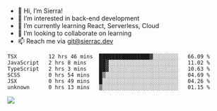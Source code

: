 - 👋 Hi, I’m Sierra!
- 👀 I’m interested in back-end development
- 🌱 I’m currently learning React, Serverless, Cloud
- 💞️ I’m looking to collaborate on learning
- 📫 Reach me via git@sierrac.dev

<!--START_SECTION:waka-->

```text
TSX          12 hrs 46 mins  ████████████████▓░░░░░░░░   66.09 %
JavaScript   2 hrs 8 mins    ██▓░░░░░░░░░░░░░░░░░░░░░░   11.02 %
TypeScript   2 hrs 3 mins    ██▓░░░░░░░░░░░░░░░░░░░░░░   10.63 %
SCSS         0 hrs 54 mins   █▒░░░░░░░░░░░░░░░░░░░░░░░   04.69 %
JSX          0 hrs 49 mins   █░░░░░░░░░░░░░░░░░░░░░░░░   04.26 %
unknown      0 hrs 13 mins   ▒░░░░░░░░░░░░░░░░░░░░░░░░   01.15 %
```

<!--END_SECTION:waka-->


![](https://hit.yhype.me/github/profile?user_id=7351311)
